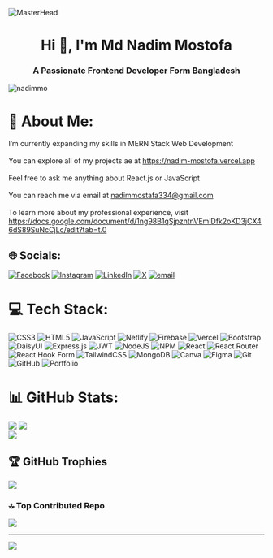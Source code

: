 ![MasterHead](https://i.ibb.co.com/fqrSyBb/Developer.png)

<h1 align="center">Hi 👋, I'm Md Nadim Mostofa</h1>
<h3 align="center">A Passionate Frontend Developer Form Bangladesh</h3>

<p align="left"> <img src="https://komarev.com/ghpvc/?username=nadimmo&label=Profile%20views&color=0e75b6&style=flat" alt="nadimmo" /> </p>

# 💫 About Me:
I’m currently expanding my skills in MERN Stack Web Development<br><br>You can explore all of my projects ae at https://nadim-mostofa.vercel.app<br><br>Feel free to ask me anything about React.js or JavaScript<br><br>You can reach me via email at nadimmostafa334@gmail.com<br><br>To learn more about my professional experience, visit https://docs.google.com/document/d/1ng98B1qSjpzntnVEmlDfk2oKD3jCX46dS89SuNcCjLc/edit?tab=t.0


## 🌐 Socials:
[![Facebook](https://img.shields.io/badge/Facebook-%231877F2.svg?logo=Facebook&logoColor=white)](https://facebook.com/profile.php?id=100033618980505) [![Instagram](https://img.shields.io/badge/Instagram-%23E4405F.svg?logo=Instagram&logoColor=white)](https://instagram.com/mdnadim3381) [![LinkedIn](https://img.shields.io/badge/LinkedIn-%230077B5.svg?logo=linkedin&logoColor=white)](https://linkedin.com/in/md-nadim-mostofa-931a48247/) [![X](https://img.shields.io/badge/X-black.svg?logo=X&logoColor=white)](https://x.com/nadimmo58159885) [![email](https://img.shields.io/badge/Email-D14836?logo=gmail&logoColor=white)](mailto:nadimmostafa334@gmail.com) 

# 💻 Tech Stack:
![CSS3](https://img.shields.io/badge/css3-%231572B6.svg?style=for-the-badge&logo=css3&logoColor=white) ![HTML5](https://img.shields.io/badge/html5-%23E34F26.svg?style=for-the-badge&logo=html5&logoColor=white) ![JavaScript](https://img.shields.io/badge/javascript-%23323330.svg?style=for-the-badge&logo=javascript&logoColor=%23F7DF1E) ![Netlify](https://img.shields.io/badge/netlify-%23000000.svg?style=for-the-badge&logo=netlify&logoColor=#00C7B7) ![Firebase](https://img.shields.io/badge/firebase-%23039BE5.svg?style=for-the-badge&logo=firebase) ![Vercel](https://img.shields.io/badge/vercel-%23000000.svg?style=for-the-badge&logo=vercel&logoColor=white) ![Bootstrap](https://img.shields.io/badge/bootstrap-%238511FA.svg?style=for-the-badge&logo=bootstrap&logoColor=white) ![DaisyUI](https://img.shields.io/badge/daisyui-5A0EF8?style=for-the-badge&logo=daisyui&logoColor=white) ![Express.js](https://img.shields.io/badge/express.js-%23404d59.svg?style=for-the-badge&logo=express&logoColor=%2361DAFB) ![JWT](https://img.shields.io/badge/JWT-black?style=for-the-badge&logo=JSON%20web%20tokens) ![NodeJS](https://img.shields.io/badge/node.js-6DA55F?style=for-the-badge&logo=node.js&logoColor=white) ![NPM](https://img.shields.io/badge/NPM-%23CB3837.svg?style=for-the-badge&logo=npm&logoColor=white) ![React](https://img.shields.io/badge/react-%2320232a.svg?style=for-the-badge&logo=react&logoColor=%2361DAFB) ![React Router](https://img.shields.io/badge/React_Router-CA4245?style=for-the-badge&logo=react-router&logoColor=white) ![React Hook Form](https://img.shields.io/badge/React%20Hook%20Form-%23EC5990.svg?style=for-the-badge&logo=reacthookform&logoColor=white) ![TailwindCSS](https://img.shields.io/badge/tailwindcss-%2338B2AC.svg?style=for-the-badge&logo=tailwind-css&logoColor=white) ![MongoDB](https://img.shields.io/badge/MongoDB-%234ea94b.svg?style=for-the-badge&logo=mongodb&logoColor=white) ![Canva](https://img.shields.io/badge/Canva-%2300C4CC.svg?style=for-the-badge&logo=Canva&logoColor=white) ![Figma](https://img.shields.io/badge/figma-%23F24E1E.svg?style=for-the-badge&logo=figma&logoColor=white) ![Git](https://img.shields.io/badge/git-%23F05033.svg?style=for-the-badge&logo=git&logoColor=white) ![GitHub](https://img.shields.io/badge/github-%23121011.svg?style=for-the-badge&logo=github&logoColor=white) ![Portfolio](https://img.shields.io/badge/Portfolio-%23000000.svg?style=for-the-badge&logo=firefox&logoColor=#FF7139)
# 📊 GitHub Stats:
![](https://nirzak-streak-stats.vercel.app/?user=Nadimmo&theme=aura&hide_border=false)
![](https://github-readme-stats.vercel.app/api?username=Nadimmo&theme=aura&hide_border=false&include_all_commits=true&count_private=true)<br/>
![](https://github-readme-stats.vercel.app/api/top-langs/?username=Nadimmo&theme=aura&hide_border=false&include_all_commits=true&count_private=true&layout=compact)

## 🏆 GitHub Trophies
![](https://github-profile-trophy.vercel.app/?username=Nadimmo&theme=aura&no-frame=false&no-bg=false&margin-w=4)

### 🔝 Top Contributed Repo
![](https://github-contributor-stats.vercel.app/api?username=Nadimmo&limit=5&theme=one_dark_pro&combine_all_yearly_contributions=true)

---
[![](https://visitcount.itsvg.in/api?id=Nadimmo&icon=0&color=0)](https://visitcount.itsvg.in)

<!-- Proudly created with GPRM ( https://gprm.itsvg.in ) -->





